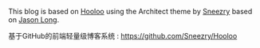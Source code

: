 <p>This blog is based on <a href="https://github.com/sneezry/Hooloo">Hooloo</a> using the Architect theme by <a href="http://sneezry.com">Sneezry</a> based on <a href="http://twitter.com/jasonlong">Jason Long</a>.</p>

基于GitHub的前端轻量级博客系统 : <https://github.com/Sneezry/Hooloo>
